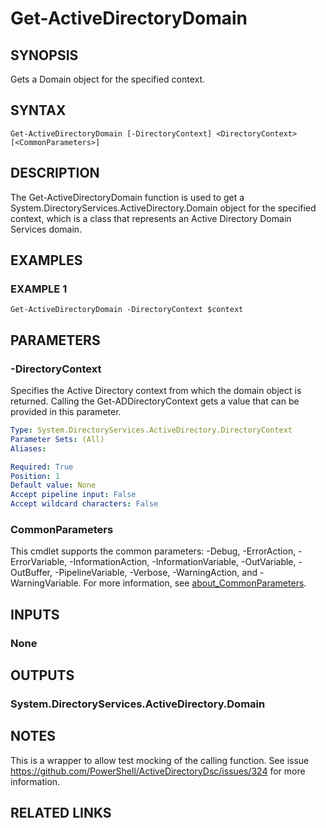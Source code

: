 
# Get-ActiveDirectoryDomain

## SYNOPSIS
Gets a Domain object for the specified context.

## SYNTAX

```
Get-ActiveDirectoryDomain [-DirectoryContext] <DirectoryContext> [<CommonParameters>]
```

## DESCRIPTION
The Get-ActiveDirectoryDomain function is used to get a System.DirectoryServices.ActiveDirectory.Domain object
for the specified context, which is a class that represents an Active Directory Domain Services domain.

## EXAMPLES

### EXAMPLE 1
```
Get-ActiveDirectoryDomain -DirectoryContext $context
```

## PARAMETERS

### -DirectoryContext
Specifies the Active Directory context from which the domain object is returned.
Calling the
Get-ADDirectoryContext gets a value that can be provided in this parameter.

```yaml
Type: System.DirectoryServices.ActiveDirectory.DirectoryContext
Parameter Sets: (All)
Aliases:

Required: True
Position: 1
Default value: None
Accept pipeline input: False
Accept wildcard characters: False
```

### CommonParameters
This cmdlet supports the common parameters: -Debug, -ErrorAction, -ErrorVariable, -InformationAction, -InformationVariable, -OutVariable, -OutBuffer, -PipelineVariable, -Verbose, -WarningAction, and -WarningVariable. For more information, see [about_CommonParameters](http://go.microsoft.com/fwlink/?LinkID=113216).

## INPUTS

### None
## OUTPUTS

### System.DirectoryServices.ActiveDirectory.Domain
## NOTES
This is a wrapper to allow test mocking of the calling function.
See issue https://github.com/PowerShell/ActiveDirectoryDsc/issues/324 for more information.

## RELATED LINKS
